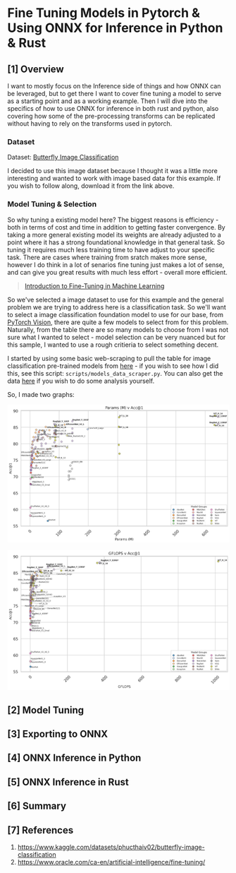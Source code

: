 # Fine Tuning Models in Pytorch & Using ONNX for Inference in Python & Rust

## [1] Overview

I want to mostly focus on the Inference side of things and how ONNX can be leveraged, but to get there I want to cover fine tuning a model to serve as a starting point and as a working example. Then I will dive into the specifics of how to use ONNX for inference in both rust and python, also covering how some of the pre-processing transforms can be replicated without having to rely on the transforms used in pytorch. 

### Dataset

Dataset: [Butterfly Image Classification](https://www.kaggle.com/datasets/phucthaiv02/butterfly-image-classification)

I decided to use this image dataset because I thought it was a little more interesting and wanted to work with image based data for this example. If you wish to follow along, download it from the link above.

### Model Tuning & Selection

So why tuning a existing model here? The biggest reasons is efficiency - both in terms of cost and time in addition to getting faster convergence. By taking a more general existing model its weights are already adjusted to a point where it has a strong foundational knowledge in that general task. So tuning it requires much less training time to have adjust to your specific task. There are cases where training from sratch makes more sense, however I do think in a lot of senarios fine tuning just makes a lot of sense, and can give you great results with much less effort - overall more efficient. 

> [Introduction to Fine-Tuning in Machine Learning](https://www.oracle.com/ca-en/artificial-intelligence/fine-tuning/)

So we've selected a image dataset to use for this example and the general problem we are trying to address here is a classification task. So we'll want to select a image classification foundation model to use for our base, from [PyTorch Vision](https://docs.pytorch.org/vision/main/models.html), there are quite a few models to select from for this problem. Naturally, from the table there are so many models to choose from I was not sure what I wanted to select - model selection can be very nuanced but for this sample, I wanted to use a rough critieria to select something decent. 

I started by using some basic web-scraping to pull the table for image classification pre-trained models from [here](https://docs.pytorch.org/vision/main/models.html#table-of-all-available-classification-weights) - if you wish to see how I did this, see this script: `scripts/models_data_scraper.py`. You can also get the data [here](./media/pytorch_models_data.csv) if you wish to do some analysis yourself.

So, I made two graphs:

![Acc vs Params](./media/Params_(M)_v_Acc@1.png)

![Acc vs GFLOPS](./media/GFLOPS_v_Acc@1.png)

## [2] Model Tuning

## [3] Exporting to ONNX

## [4] ONNX Inference in Python

## [5] ONNX Inference in Rust

## [6] Summary

## [7] References

1. https://www.kaggle.com/datasets/phucthaiv02/butterfly-image-classification
2. https://www.oracle.com/ca-en/artificial-intelligence/fine-tuning/
